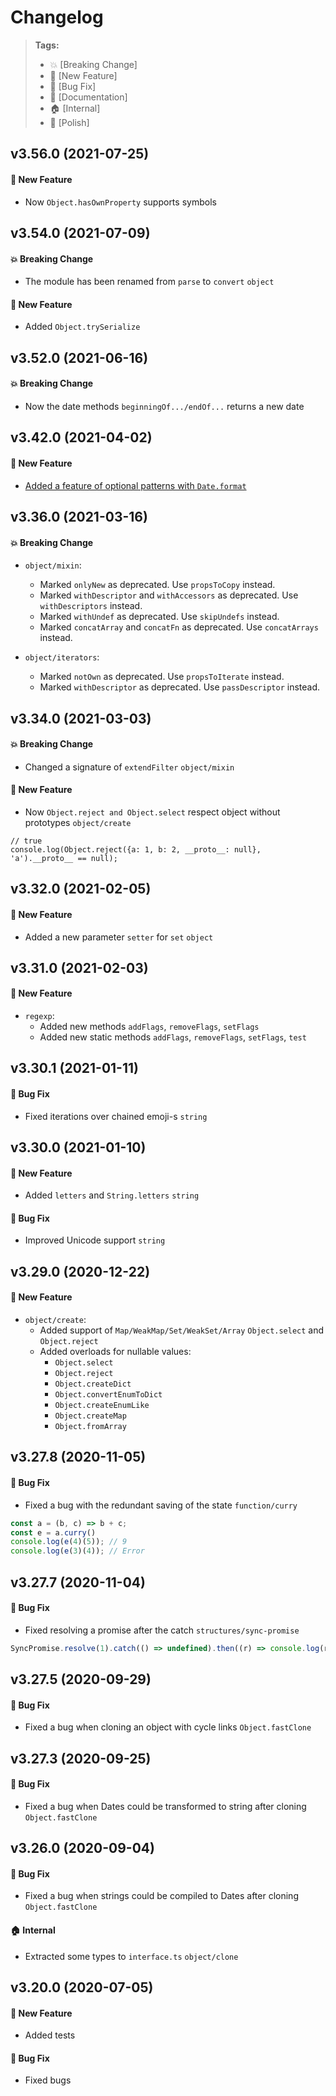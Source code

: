 Changelog
=========

> **Tags:**
> - :boom:       [Breaking Change]
> - :rocket:     [New Feature]
> - :bug:        [Bug Fix]
> - :memo:       [Documentation]
> - :house:      [Internal]
> - :nail_care:  [Polish]

## v3.56.0 (2021-07-25)

#### :rocket: New Feature

* Now `Object.hasOwnProperty` supports symbols

## v3.54.0 (2021-07-09)

#### :boom: Breaking Change

* The module has been renamed from `parse` to `convert` `object`

#### :rocket: New Feature

* Added `Object.trySerialize`

## v3.52.0 (2021-06-16)

#### :boom: Breaking Change

* Now the date methods `beginningOf.../endOf...` returns a new date

## v3.42.0 (2021-04-02)

#### :rocket: New Feature

* [Added a feature of optional patterns with `Date.format`](https://github.com/V4Fire/Core/issues/163)

## v3.36.0 (2021-03-16)

#### :boom: Breaking Change

* `object/mixin`:
  * Marked `onlyNew` as deprecated. Use `propsToCopy` instead.
  * Marked `withDescriptor` and `withAccessors` as deprecated. Use `withDescriptors` instead.
  * Marked `withUndef` as deprecated. Use `skipUndefs` instead.
  * Marked `concatArray` and `concatFn` as deprecated. Use `concatArrays` instead.

* `object/iterators`:
  * Marked `notOwn` as deprecated. Use `propsToIterate` instead.
  * Marked `withDescriptor` as deprecated. Use `passDescriptor` instead.

## v3.34.0 (2021-03-03)

#### :boom: Breaking Change

* Changed a signature of `extendFilter` `object/mixin`

#### :rocket: New Feature

* Now `Object.reject and Object.select` respect object without prototypes `object/create`

```
// true
console.log(Object.reject({a: 1, b: 2, __proto__: null}, 'a').__proto__ == null);
```

## v3.32.0 (2021-02-05)

#### :rocket: New Feature

* Added a new parameter `setter` for `set` `object`

## v3.31.0 (2021-02-03)

#### :rocket: New Feature

* `regexp`:
  * Added new methods `addFlags`, `removeFlags`, `setFlags`
  * Added new static methods `addFlags`, `removeFlags`, `setFlags`, `test`

## v3.30.1 (2021-01-11)

#### :bug: Bug Fix

* Fixed iterations over chained emoji-s `string`

## v3.30.0 (2021-01-10)

#### :rocket: New Feature

* Added `letters` and `String.letters` `string`

#### :bug: Bug Fix

* Improved Unicode support `string`

## v3.29.0 (2020-12-22)

#### :rocket: New Feature

* `object/create`:
  * Added support of `Map/WeakMap/Set/WeakSet/Array` `Object.select` and `Object.reject`
  * Added overloads for nullable values:
    * `Object.select`
    * `Object.reject`
    * `Object.createDict`
    * `Object.convertEnumToDict`
    * `Object.createEnumLike`
    * `Object.createMap`
    * `Object.fromArray`

## v3.27.8 (2020-11-05)

#### :bug: Bug Fix

* Fixed a bug with the redundant saving of the state `function/curry`

```js
const a = (b, c) => b + c;
const e = a.curry()
console.log(e(4)(5)); // 9
console.log(e(3)(4)); // Error
```

## v3.27.7 (2020-11-04)

#### :bug: Bug Fix

* Fixed resolving a promise after the catch `structures/sync-promise`

```js
SyncPromise.resolve(1).catch(() => undefined).then((r) => console.log(r));
```

## v3.27.5 (2020-09-29)

#### :bug: Bug Fix

* Fixed a bug when cloning an object with cycle links `Object.fastClone`

## v3.27.3 (2020-09-25)

#### :bug: Bug Fix

* Fixed a bug when Dates could be transformed to string after cloning `Object.fastClone`

## v3.26.0 (2020-09-04)

#### :bug: Bug Fix

* Fixed a bug when strings could be compiled to Dates after cloning `Object.fastClone`

#### :house: Internal

* Extracted some types to `interface.ts` `object/clone`

## v3.20.0 (2020-07-05)

#### :rocket: New Feature

* Added tests

#### :bug: Bug Fix

* Fixed bugs
